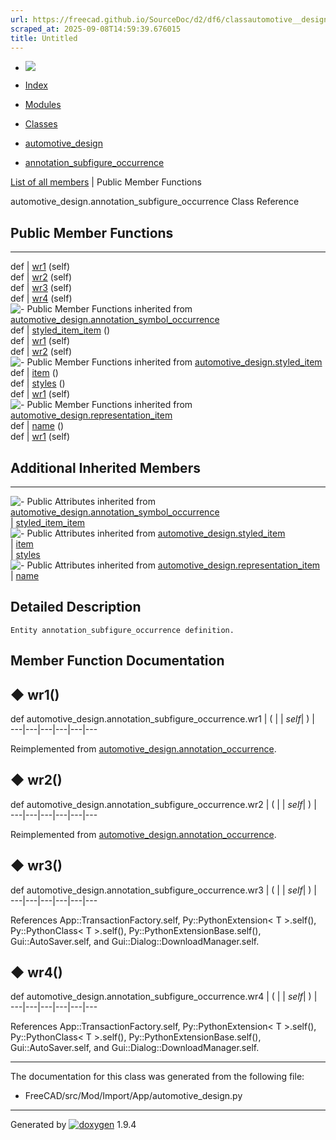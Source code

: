 ```yaml
---
url: https://freecad.github.io/SourceDoc/d2/df6/classautomotive__design_1_1annotation__subfigure__occurrence.html
scraped_at: 2025-09-08T14:59:39.676015
title: Untitled
---
```


  * [ ![](https://www.freecad.org/svg/logo-freecad.svg) ](https://freecadweb.org "FreeCAD")
  * [Index](../../index.html "Index")
  * [Modules](../../modules.html "Modules list")
  * [Classes](../../annotated.html "Annotated list")

  * [automotive_design](../../d4/ddf/namespaceautomotive__design.html)
  * [annotation_subfigure_occurrence](../../d2/df6/classautomotive__design_1_1annotation__subfigure__occurrence.html)

[List of all members](../../d3/d67/classautomotive__design_1_1annotation__subfigure__occurrence-members.html) | Public Member Functions

automotive_design.annotation_subfigure_occurrence Class Reference

##  Public Member Functions  
  
---  
def | [wr1](../../d2/df6/classautomotive__design_1_1annotation__subfigure__occurrence.html#a5a53a1426b232c9c8fe4aadfc19a7ae9) (self)  
def | [wr2](../../d2/df6/classautomotive__design_1_1annotation__subfigure__occurrence.html#aa2e26db98d401861d47539d53a28ab48) (self)  
def | [wr3](../../d2/df6/classautomotive__design_1_1annotation__subfigure__occurrence.html#aea3c959a334a12b1ebd2629c69ad3422) (self)  
def | [wr4](../../d2/df6/classautomotive__design_1_1annotation__subfigure__occurrence.html#a9671bc7f7de102e3ebb3b304e7cd9ad5) (self)  
![-](../../closed.png) Public Member Functions inherited from
[automotive_design.annotation_symbol_occurrence](../../d4/d05/classautomotive__design_1_1annotation__symbol__occurrence.html)  
def | [styled_item_item](../../d4/d05/classautomotive__design_1_1annotation__symbol__occurrence.html#a4bd458f9d698381e58869ef172ec3ea2) ()  
def | [wr1](../../d1/d82/classautomotive__design_1_1annotation__occurrence.html#a1d53f8edfd0b54fd137032bdf5e7a508) (self)  
def | [wr2](../../d1/d82/classautomotive__design_1_1annotation__occurrence.html#af1afcd5eb3e329fd929a8a20c1bce00d) (self)  
![-](../../closed.png) Public Member Functions inherited from
[automotive_design.styled_item](../../dd/d39/classautomotive__design_1_1styled__item.html)  
def | [item](../../dd/d39/classautomotive__design_1_1styled__item.html#a1ca47f0662afee60e3d092187972d692) ()  
def | [styles](../../dd/d39/classautomotive__design_1_1styled__item.html#adddc1c1e338ae95a29f5e9525d5d24f7) ()  
def | [wr1](../../dd/d39/classautomotive__design_1_1styled__item.html#a150262e278f8248839d7cddb3ade3d26) (self)  
![-](../../closed.png) Public Member Functions inherited from
[automotive_design.representation_item](../../d3/d20/classautomotive__design_1_1representation__item.html)  
def | [name](../../d3/d20/classautomotive__design_1_1representation__item.html#a33b5812d92aa0d107b4fd4274c17b9d9) ()  
def | [wr1](../../d3/d20/classautomotive__design_1_1representation__item.html#af350c19fc5e5763d4991494a99d979ed) (self)  
  
##  Additional Inherited Members  
  
---  
![-](../../closed.png) Public Attributes inherited from
[automotive_design.annotation_symbol_occurrence](../../d4/d05/classautomotive__design_1_1annotation__symbol__occurrence.html)  
|
[styled_item_item](../../d4/d05/classautomotive__design_1_1annotation__symbol__occurrence.html#a7802817023a7cf06887c1860f10c706f)  
![-](../../closed.png) Public Attributes inherited from
[automotive_design.styled_item](../../dd/d39/classautomotive__design_1_1styled__item.html)  
|
[item](../../dd/d39/classautomotive__design_1_1styled__item.html#aad87aa33fdbad670cc9dfcfdbe866d79)  
|
[styles](../../dd/d39/classautomotive__design_1_1styled__item.html#a715f59d8d13c21ae1a5c704b0dbdbebb)  
![-](../../closed.png) Public Attributes inherited from
[automotive_design.representation_item](../../d3/d20/classautomotive__design_1_1representation__item.html)  
|
[name](../../d3/d20/classautomotive__design_1_1representation__item.html#a3d48fe912053adaf5f187b606fa81c87)  
  
## Detailed Description

    
    
    Entity annotation_subfigure_occurrence definition.

## Member Function Documentation

## ◆ wr1()

def automotive_design.annotation_subfigure_occurrence.wr1  | ( |  | _self_| ) |   
---|---|---|---|---|---  
  
Reimplemented from
[automotive_design.annotation_occurrence](../../d1/d82/classautomotive__design_1_1annotation__occurrence.html#a1d53f8edfd0b54fd137032bdf5e7a508).

## ◆ wr2()

def automotive_design.annotation_subfigure_occurrence.wr2  | ( |  | _self_| ) |   
---|---|---|---|---|---  
  
Reimplemented from
[automotive_design.annotation_occurrence](../../d1/d82/classautomotive__design_1_1annotation__occurrence.html#af1afcd5eb3e329fd929a8a20c1bce00d).

## ◆ wr3()

def automotive_design.annotation_subfigure_occurrence.wr3  | ( |  | _self_| ) |   
---|---|---|---|---|---  
  
References App::TransactionFactory.self, Py::PythonExtension< T >.self(),
Py::PythonClass< T >.self(), Py::PythonExtensionBase.self(),
Gui::AutoSaver.self, and Gui::Dialog::DownloadManager.self.

## ◆ wr4()

def automotive_design.annotation_subfigure_occurrence.wr4  | ( |  | _self_| ) |   
---|---|---|---|---|---  
  
References App::TransactionFactory.self, Py::PythonExtension< T >.self(),
Py::PythonClass< T >.self(), Py::PythonExtensionBase.self(),
Gui::AutoSaver.self, and Gui::Dialog::DownloadManager.self.

* * *

The documentation for this class was generated from the following file:

  * FreeCAD/src/Mod/Import/App/automotive_design.py

* * *

Generated by
[![doxygen](../../doxygen.svg)](https://www.doxygen.org/index.html) 1.9.4

